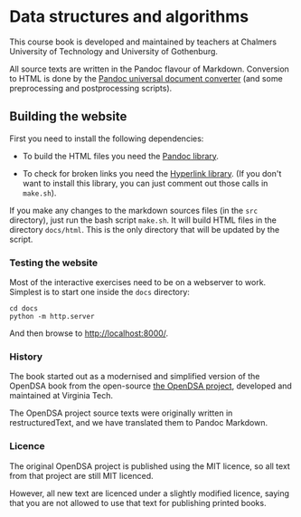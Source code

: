 
Data structures and algorithms
==============================

This course book is developed and maintained by teachers at Chalmers University of Technology and University of Gothenburg.

All source texts are written in the Pandoc flavour of Markdown.
Conversion to HTML is done by the
[Pandoc universal document converter](https://pandoc.org/)
(and some preprocessing and postprocessing scripts).

## Building the website

First you need to install the following dependencies:

- To build the HTML files you need the [Pandoc library](https://pandoc.org/).

- To check for broken links you need the [Hyperlink library](https://github.com/untitaker/hyperlink).
  (If you don't want to install this library, you can just comment out those calls in `make.sh`).

If you make any changes to the markdown sources files (in the `src` directory),
just run the bash script `make.sh`.
It will build HTML files in the directory `docs/html`.
This is the only directory that will be updated by the script.

### Testing the website

Most of the interactive exercises need to be on a webserver to work.
Simplest is to start one inside the `docs` directory:
```
cd docs
python -m http.server
```

And then browse to <http://localhost:8000/>.

### History

The book started out as a modernised and simplified version of the OpenDSA book
from the open-source [the OpenDSA project](https://opendsa-server.cs.vt.edu),
developed and maintained at Virginia Tech.

The OpenDSA project source texts were originally written in restructuredText,
and we have translated them to Pandoc Markdown.

### Licence

The original OpenDSA project is published using the MIT licence,
so all text from that project are still MIT licenced.

However, all new text are licenced under a slightly modified licence,
saying that you are not allowed to use that text for publishing
printed books.
